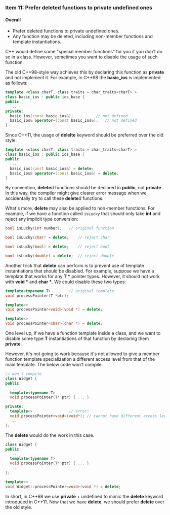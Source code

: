 ### Item 11: Prefer **delete**d functions to private undefined ones


#### Overall
- Prefer deleted functions to private undefined ones.
- Any function may be deleted, including non-member functions and template instantiations.

C++ would define some "special member functions" for you if you don't do so in a class. However, sometimes you want to disable the usage of such function. 

The old C++98-style way achieves this by declaring this function as **private** and not implement it. For example, in C++98 the **basic_ios** is implemented as follows:

```CPP
template <class charT, class traits = char_traits<charT> > 
class basic_ios : public ios_base {
public:
  ...
private:
  basic_ios(const basic_ios&);			// not defined
  basic_ios& operator=(const basic_ios&);	// not defined
}
```

Since C++11, the usage of **delelte** keyword should be preferred over the old style:

```CPP
template <class charT, class traits = char_traits<charT> > 
class basic_ios : public ios_base {
public:
  ...
  basic_ios(const basic_ios&) = delete;
  basic_ios& operator=(const basic_ios&) = delete;
}
```

By convention, **delete**d functions should be declared in **public**, not **private**. In this way, the compiler might give clearer error message when we accidentally try to call these **delete**d functions.

What's more, **delete** may also be applied to non-member functions. For example, if we have a function called `isLucky` that should only take **int** and reject any implicit type conversion:

```CPP
bool isLucky(int number);	// original function

bool isLucky(char) = delete;	// reject char

bool isLucky(bool) = delete;	// reject bool

bool isLucky(double) = delete;	// reject double
```

Another trick that **delete** can perform is to prevent use of template instantiations that should be disabled. For example, suppose we have a template that works for any **T \*** pointer types. However, it should not work with **void \*** and **char \***. We could disable these two types:

```CPP
template<typename T>		// original template
void processPointer(T *ptr);

template<>
void processPointer<void>(void *) = delete;

template<>
void processPointer<char>(char *) = delete;
```

One level up, if we have a function template inside a class, and we want to disable some type **T** instantiations of that function by declaring them **private**.

However, it's not going to work because it's not allowed to give a member function template specialization a different access level from that of the main template. The below code won't compile:

```CPP
// won't compile
class Widget {
public:
  ...
  template<typename T>
  void processPointer(T* ptr) { ... }

private:
  template<>				// error!
  void processPointer<void>(void*);	// cannot have different access level
  ...
};
```

The **delete** would do the work in this case.

```CPP
class Widget {
public:
  ...
  template<typename T>
  void processPointer(T* ptr) { ... }
  ...
};

template<>
void Widget::processPointer<void>(void *) = delete;
```

In short, in C++98 we use **private** + undefined to mimic the **delete** keyword introduced in C++11. Now that we have **delete**, we should prefer **delete** over the old style.